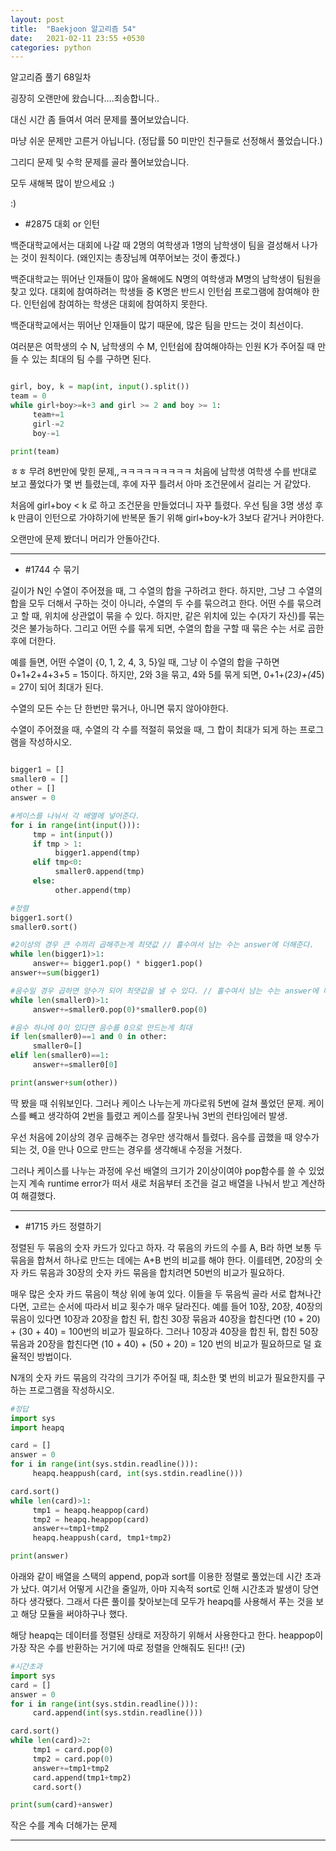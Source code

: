 ```yaml
---
layout: post
title:  "Baekjoon 알고리즘 54"
date:   2021-02-11 23:55 +0530
categories: python
---
```


알고리즘 풀기 68일차

굉장히 오랜만에 왔습니다....죄송합니다..

대신 시간 좀 들여서 여러 문제를 풀어보았습니다.

마냥 쉬운 문제만 고른거 아닙니다. (정답률 50 미만인 친구들로 선정해서 풀었습니다.)

그리디 문제 및 수학 문제를 골라 풀어보았습니다. 

모두 새해복 많이 받으세요 :)

:)


- #2875     대회 or 인턴

백준대학교에서는 대회에 나갈 때 2명의 여학생과 1명의 남학생이 팀을 결성해서 나가는 것이 원칙이다. (왜인지는 총장님께 여쭈어보는 것이 좋겠다.)

백준대학교는 뛰어난 인재들이 많아 올해에도 N명의 여학생과 M명의 남학생이 팀원을 찾고 있다. 대회에 참여하려는 학생들 중 K명은 반드시 인턴쉽 프로그램에 참여해야 한다. 인턴쉽에 참여하는 학생은 대회에 참여하지 못한다.

백준대학교에서는 뛰어난 인재들이 많기 때문에, 많은 팀을 만드는 것이 최선이다.

여러분은 여학생의 수 N, 남학생의 수 M, 인턴쉽에 참여해야하는 인원 K가 주어질 때 만들 수 있는 최대의 팀 수를 구하면 된다.

```python

girl, boy, k = map(int, input().split())
team = 0
while girl+boy>=k+3 and girl >= 2 and boy >= 1:
     team+=1
     girl-=2
     boy-=1

print(team) 

```

ㅎㅎ 무려 8번만에 맞힌 문제,,ㅋㅋㅋㅋㅋㅋㅋㅋㅋ
처음에 남학생 여학생 수를 반대로 보고 풀었다가 몇 번 틀렸는데, 후에 자꾸 틀려서 아마 조건문에서 걸리는 거 같았다.

처음에 girl+boy < k 로 하고 조건문을 만들었더니 자꾸 틀렸다. 우선 팀을 3명 생성 후 k 만큼이 인턴으로 가야하기에 반복문 돌기 위해 girl+boy-k가 3보다 같거나 커야한다.

오랜만에 문제 봤더니 머리가 안돌아간다.

---

- #1744     수 묶기

길이가 N인 수열이 주어졌을 때, 그 수열의 합을 구하려고 한다. 하지만, 그냥 그 수열의 합을 모두 더해서 구하는 것이 아니라, 수열의 두 수를 묶으려고 한다. 어떤 수를 묶으려고 할 때, 위치에 상관없이 묶을 수 있다. 하지만, 같은 위치에 있는 수(자기 자신)를 묶는 것은 불가능하다. 그리고 어떤 수를 묶게 되면, 수열의 합을 구할 때 묶은 수는 서로 곱한 후에 더한다.

예를 들면, 어떤 수열이 {0, 1, 2, 4, 3, 5}일 때, 그냥 이 수열의 합을 구하면 0+1+2+4+3+5 = 15이다. 하지만, 2와 3을 묶고, 4와 5를 묶게 되면, 0+1+(2*3)+(4*5) = 27이 되어 최대가 된다.

수열의 모든 수는 단 한번만 묶거나, 아니면 묶지 않아야한다.

수열이 주어졌을 때, 수열의 각 수를 적절히 묶었을 때, 그 합이 최대가 되게 하는 프로그램을 작성하시오.

```python

bigger1 = []
smaller0 = []
other = []
answer = 0

#케이스를 나눠서 각 배열에 넣어준다.
for i in range(int(input())):
     tmp = int(input())
     if tmp > 1:
          bigger1.append(tmp)
     elif tmp<0:
          smaller0.append(tmp)
     else:
          other.append(tmp)

#정렬
bigger1.sort()
smaller0.sort()

#2이상의 경우 큰 수끼리 곱해주는게 최댓값 // 홀수여서 남는 수는 answer에 더해준다.
while len(bigger1)>1:
     answer+= bigger1.pop() * bigger1.pop()
answer+=sum(bigger1)

#음수일 경우 곱하면 양수가 되어 최댓값을 낼 수 있다. // 홀수여서 남는 수는 answer에 더해준다.
while len(smaller0)>1:
     answer+=smaller0.pop(0)*smaller0.pop(0)

#음수 하나에 0이 있다면 음수를 0으로 만드는게 최대
if len(smaller0)==1 and 0 in other:
     smaller0=[]
elif len(smaller0)==1:
     answer+=smaller0[0]

print(answer+sum(other))

```

딱 봤을 때 쉬워보인다. 그러나 케이스 나누는게 까다로워 5번에 걸쳐 풀었던 문제. 
케이스를 빼고 생각하여 2번을 틀렸고 케이스를 잘못나눠 3번의 런타임에러 발생.

우선 처음에 2이상의 경우 곱해주는 경우만 생각해서 틀렸다. 음수를 곱했을 때 양수가 되는 것, 0을 만나 0으로 만드는 경우를 생각해내 수정을 거쳤다.

그러나 케이스를 나누는 과정에 우선 배열의 크기가 2이상이여야 pop함수를 쓸 수 있었는지 계속 runtime error가 떠서 새로 처음부터 조건을 걸고 배열을 나눠서 받고 계산하여 해결했다. 

---

- #1715     카드 정렬하기

정렬된 두 묶음의 숫자 카드가 있다고 하자. 각 묶음의 카드의 수를 A, B라 하면 보통 두 묶음을 합쳐서 하나로 만드는 데에는 A+B 번의 비교를 해야 한다. 이를테면, 20장의 숫자 카드 묶음과 30장의 숫자 카드 묶음을 합치려면 50번의 비교가 필요하다.

매우 많은 숫자 카드 묶음이 책상 위에 놓여 있다. 이들을 두 묶음씩 골라 서로 합쳐나간다면, 고르는 순서에 따라서 비교 횟수가 매우 달라진다. 예를 들어 10장, 20장, 40장의 묶음이 있다면 10장과 20장을 합친 뒤, 합친 30장 묶음과 40장을 합친다면 (10 + 20) + (30 + 40) = 100번의 비교가 필요하다. 그러나 10장과 40장을 합친 뒤, 합친 50장 묶음과 20장을 합친다면 (10 + 40) + (50 + 20) = 120 번의 비교가 필요하므로 덜 효율적인 방법이다.

N개의 숫자 카드 묶음의 각각의 크기가 주어질 때, 최소한 몇 번의 비교가 필요한지를 구하는 프로그램을 작성하시오.

```python
#정답
import sys
import heapq

card = []
answer = 0
for i in range(int(sys.stdin.readline())):
     heapq.heappush(card, int(sys.stdin.readline()))

card.sort()
while len(card)>1:
     tmp1 = heapq.heappop(card)
     tmp2 = heapq.heappop(card)
     answer+=tmp1+tmp2
     heapq.heappush(card, tmp1+tmp2)

print(answer)

```

아래와 같이 배열을 스택의 append, pop과 sort를 이용한 정렬로 풀었는데 시간 초과가 났다.
여기서 어떻게 시간을 줄일까, 아마 지속적 sort로 인해 시간초과 발생이 당연하다 생각됐다.
그래서 다른 풀이를 찾아보는데 모두가 heapq를 사용해서 푸는 것을 보고 해당 모듈을 써야하구나 했다.

해당 heapq는 데이터를 정렬된 상태로 저장하기 위해서 사용한다고 한다. 
heappop이 가장 작은 수를 반환하는 거기에 따로 정렬을 안해줘도 된다!! (굿)

```python
#시간초과
import sys
card = []
answer = 0
for i in range(int(sys.stdin.readline())):
     card.append(int(sys.stdin.readline()))

card.sort()
while len(card)>2:
     tmp1 = card.pop(0)
     tmp2 = card.pop(0)
     answer+=tmp1+tmp2
     card.append(tmp1+tmp2)
     card.sort()

print(sum(card)+answer)

```

작은 수를 계속 더해가는 문제

---

